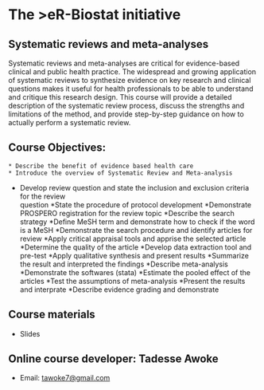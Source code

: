 # The >eR-Biostat initiative
## Systematic reviews and meta-analyses 
Systematic reviews and meta-analyses are critical for evidence-based clinical and public health practice. The widespread and growing application of systematic reviews to synthesize evidence on key research and clinical questions makes it useful for health professionals to be able to understand and critique this research design. This course will provide a detailed description of the systematic review process, discuss the strengths and limitations of the method, and provide step-by-step guidance on how to actually perform a systematic review.
  ## Course Objectives: 
    * Describe the benefit of evidence based health care  
    * Introduce the overview of Systematic Review and Meta-analysis 
   * Develop review question and state the inclusion and exclusion criteria for the review         
     question 
*State the procedure of protocol development 
*Demonstrate PROSPERO registration for the review topic
*Describe the search strategy 
*Define MeSH term and demonstrate how to check if the word is a MeSH
*Demonstrate the search procedure and identify articles for review
*Apply critical appraisal tools and apprise the selected article 
*Determine the quality of the article 
*Develop data extraction tool and pre-test 
*Apply qualitative synthesis and present results 
*Summarize the result and interpreted the findings 
*Describe meta-analysis
*Demonstrate the softwares (stata)
*Estimate the pooled effect of the articles 
*Test the assumptions of meta-analysis 
*Present the results and interprate 
*Describe evidence grading and demonstrate  

## Course materials
* Slides
## Online course developer: Tadesse Awoke 
* Email: tawoke7@gmail.com

